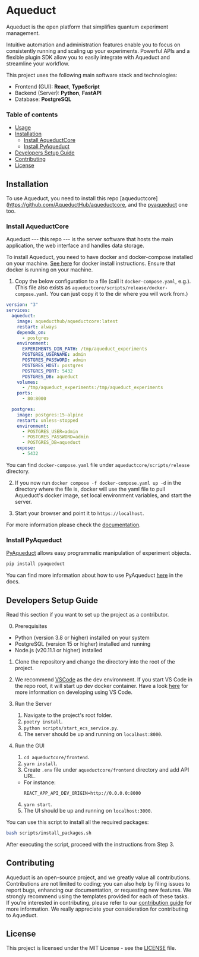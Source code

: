 # Aqueduct

Aqueduct is the open platform that simplifies quantum experiment management.

Intuitive automation and administration features enable you to 
focus on consistently running and scaling up your experiments.
Powerful APIs and a flexible plugin SDK allow you to easily 
integrate with Aqueduct and streamline your workflow.

This project uses the following main software stack and technologies:

- Frontend (GUI): **React**, **TypeScript**
- Backend (Server): **Python**, **FastAPI**
- Database: **PostgreSQL**

### Table of contents

- [Usage](#usage)
- [Installation](#installation)
  - [Install AqueductCore](#Install-AqueductCore)
  - [Install PyAqueduct](#Install-PyAqueduct)
- [Developers Setup Guide](#developers-setup-guide)
- [Contributing](#contributing)
- [License](#license)



## Installation

To use Aqueduct, you need to install this repo 
[aqueductcore](https://github.com/AqueductHub/aqueductcore, 
and the 
[pyaqueduct](https://github.com/AqueductHub/pyaqueduct) one too. 

### Install AqueductCore

Aqueduct --- this repo --- is the server software that hosts the main application, 
the web interface and handles data storage. 

To install Aqueduct, you need to have docker and docker-compose installed on your machine. 
[See here](https://docs.docker.com/compose/gettingstarted) for docker install instructions.
Ensure that docker is running on your machine. 

1. Copy the below configuration to a file (call it `docker-compose.yaml`, e.g.). 
(This file also exists as `aqueductcore/scripts/release/docker-compose.yaml`. 
You can just copy it to the dir where you will work from.)


```yaml
version: "3"
services:
  aqueduct:
    image: aqueducthub/aqueductcore:latest
    restart: always
    depends_on:
      - postgres
    environment:
      EXPERIMENTS_DIR_PATH: /tmp/aqueduct_experiments
      POSTGRES_USERNAME: admin
      POSTGRES_PASSWORD: admin
      POSTGRES_HOST: postgres
      POSTGRES_PORT: 5432
      POSTGRES_DB: aqueduct
    volumes:
      - /tmp/aqueduct_experiments:/tmp/aqueduct_experiments
    ports:
      - 80:8000

  postgres:
    image: postgres:15-alpine
    restart: unless-stopped
    environment:
      - POSTGRES_USER=admin
      - POSTGRES_PASSWORD=admin
      - POSTGRES_DB=aqueduct
    expose:
      - 5432
```

You can find `docker-compose.yaml` file under `aqueductcore/scripts/release` directory.

2. If you now run `docker compose -f docker-compose.yaml up -d` in the directory where the file is, 
docker will use the yaml file to pull Aqueduct's docker image, set local environment variables, and
start the server. 

3. Start your browser and point it to `https://localhost`.

For more information please check the [documentation](https://aqueducthub.github.io/aqueductcore/).

### Install PyAqueduct

[PyAqueduct](https://github.com/AqueductHub/pyaqueduct) allows easy programmatic manipulation of experiment objects. 

```bash
pip install pyaqueduct
```

You can find more information about how to use PyAqueduct [here](https://aqueducthub.github.io/pyaqueduct/) in the docs.


## Developers Setup Guide

Read this section if you want to set up the project as a contributor.

0. Prerequisites

- Python (version 3.8 or higher) installed on your system 
- PostgreSQL (version 15 or higher) installed and running 
- Node.js (v20.11.1 or higher) installed 

1. Clone the repository and change the directory into the root of the project.
2. We recommend [VSCode](https://code.visualstudio.com) as the dev environment. If you start VS Code in the repo root, it will start up dev docker container. Have a look [here](https://code.visualstudio.com/docs/devcontainers/containers#_getting-started) for more information on developing using VS Code. 
3. Run the Server

   1. Navigate to the project's root folder.
   2. `poetry install`.
   3. `python scripts/start_ecs_service.py`.
   4. The server should be up and running on `localhost:8000`.

4. Run the GUI
   1. `cd aqueductcore/frontend`.
   2. `yarn install`.
   3. Create `.env` file under `aqueductcore/frontend` directory and add API URL.
   - For instance:
     ```
     REACT_APP_API_DEV_ORIGIN=http://0.0.0.0:8000
     ```
   4. `yarn start`.
   5. The UI should be up and running on `localhost:3000`.

You can use this script to install all the required packages:

```bash
bash scripts/install_packages.sh
```

After executing the script, proceed with the instructions from Step 3.

## Contributing

Aqueduct is an open-source project, and we greatly value all contributions. Contributions are not limited to coding; you can also help by filing issues to report bugs, enhancing our documentation, or requesting new features. We strongly recommend using the templates provided for each of these tasks. If you’re interested in contributing, please refer to our [contribution guide](/CONTRIBUTING.md) for more information. We really appreciate your consideration for contributing to Aqueduct.

## License

This project is licensed under the MIT License - see the [LICENSE](/LICENSE) file.
